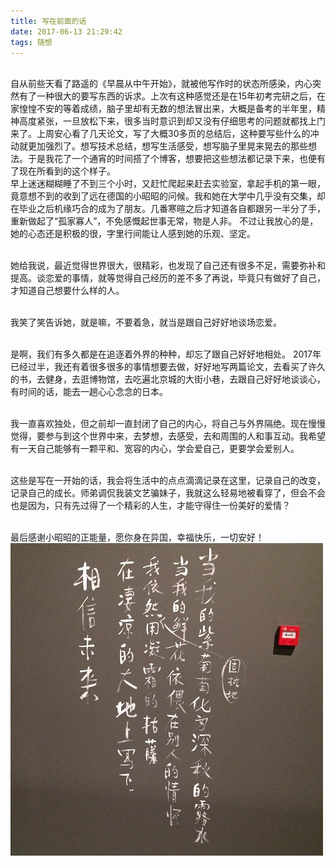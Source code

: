 ```yaml
---
title: 写在前面的话
date: 2017-06-13 21:29:42
tags: 随想
---
```

<br/>自从前些天看了路遥的《早晨从中午开始》，就被他写作时的状态所感染，内心突然有了一种很大的要写东西的诉求。上次有这种感觉还是在15年初考完研之后，在家惶惶不安的等着成绩，脑子里却有无数的想法冒出来，大概是备考的半年里，精神高度紧张，一旦放松下来，很多当时意识到却又没有仔细思考的问题就都找上门来了。上周安心看了几天论文，写了大概30多页的总结后，这种要写些什么的冲动就更加强烈了。想写技术总结，想写生活感受，想写脑子里晃来晃去的那些想法。于是我花了一个通宵的时间搭了个博客，想要把这些想法都记录下来，也便有了现在所看到的这个样子。 
<br/>早上迷迷糊糊睡了不到三个小时，又赶忙爬起来赶去实验室，拿起手机的第一眼，竟意想不到的收到了远在德国的小昭昭的问候。我和她在大学中几乎没有交集，却在毕业之后机缘巧合的成为了朋友。几番寒暄之后才知道各自都跟另一半分了手，重新做起了“孤家寡人”，不免感慨起世事无常，物是人非。 不过让我放心的是，她的心态还是积极的很，字里行间能让人感到她的乐观、坚定。  

<br/>她给我说，最近觉得世界很大，很精彩，也发现了自己还有很多不足，需要弥补和提高。谈恋爱的事情，就等觉得自己经历的差不多了再说，毕竟只有做好了自己，才知道自己想要什么样的人。  

<br/>我笑了笑告诉她，就是嘛，不要着急，就当是跟自己好好地谈场恋爱。  

<br/>是啊，我们有多久都是在追逐着外界的种种，却忘了跟自己好好地相处。 2017年已经过半，我还有着很多很多的事情想要去做，好好地写两篇论文，去看买了许久的书，去健身，去逛博物馆，去吃遍北京城的大街小巷，去跟自己好好地谈谈心，有时间的话，能去一趟心心念念的日本。  

<br/>我一直喜欢独处，但之前却一直封闭了自己的内心，将自己与外界隔绝。现在慢慢觉得，要参与到这个世界中来，去梦想，去感受，去和周围的人和事互动。我希望有一天自己能够有一颗平和、宽容的内心，学会爱自己，更要学会爱别人。  

<br/>这些是写在一开始的话，我会将生活中的点点滴滴记录在这里，记录自己的改变，记录自己的成长。师弟调侃我装文艺骗妹子，我就这么轻易地被看穿了，但会不会也是因为，只有先过得了一个精彩的人生，才能守得住一份美好的爱情？  

<br/>最后感谢小昭昭的正能量，愿你身在异国，幸福快乐，一切安好！
<br/>![相信未来](写在前面的话/20170613-1.jpg)